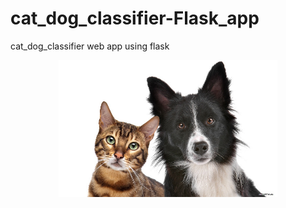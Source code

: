 # cat_dog_classifier-Flask_app
cat_dog_classifier web app using flask


<p align="center">
  <img src="0.jpg" width="350"/>
